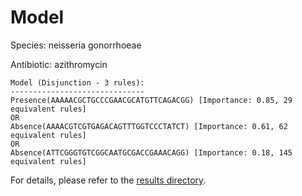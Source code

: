 
# Model

Species: neisseria gonorrhoeae

Antibiotic: azithromycin

```
Model (Disjunction - 3 rules):
------------------------------
Presence(AAAAACGCTGCCCGAACGCATGTTCAGACGG) [Importance: 0.85, 29 equivalent rules]
OR
Absence(AAAACGTCGTGAGACAGTTTGGTCCCTATCT) [Importance: 0.61, 62 equivalent rules]
OR
Absence(ATTCGGGTGTCGGCAATGCGACCGAAACAGG) [Importance: 0.18, 145 equivalent rules]

```

For details, please refer to the [results directory](../../../../../results/scm_b/neisseria+gonorrhoeae/azithromycin/repeat_4/).

